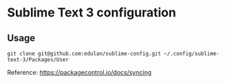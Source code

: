 # Sublime Text 3 configuration


## Usage

```
git clone git@github.com:edulan/sublime-config.git ~/.config/sublime-text-3/Packages/User
```

Reference: https://packagecontrol.io/docs/syncing
